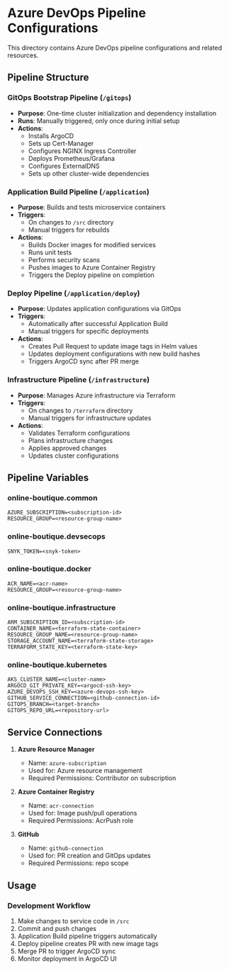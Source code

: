 # Azure DevOps Pipeline Configurations

This directory contains Azure DevOps pipeline configurations and related resources.

## Pipeline Structure

### GitOps Bootstrap Pipeline (`/gitops`)
- **Purpose**: One-time cluster initialization and dependency installation
- **Runs**: Manually triggered, only once during initial setup
- **Actions**:
  - Installs ArgoCD
  - Sets up Cert-Manager
  - Configures NGINX Ingress Controller
  - Deploys Prometheus/Grafana
  - Configures ExternalDNS
  - Sets up other cluster-wide dependencies

### Application Build Pipeline (`/application`)
- **Purpose**: Builds and tests microservice containers
- **Triggers**: 
  - On changes to `/src` directory
  - Manual triggers for rebuilds
- **Actions**:
  - Builds Docker images for modified services
  - Runs unit tests
  - Performs security scans
  - Pushes images to Azure Container Registry
  - Triggers the Deploy pipeline on completion

### Deploy Pipeline (`/application/deploy`)
- **Purpose**: Updates application configurations via GitOps
- **Triggers**: 
  - Automatically after successful Application Build
  - Manual triggers for specific deployments
- **Actions**:
  - Creates Pull Request to update image tags in Helm values
  - Updates deployment configurations with new build hashes
  - Triggers ArgoCD sync after PR merge

### Infrastructure Pipeline (`/infrastructure`)
- **Purpose**: Manages Azure infrastructure via Terraform
- **Triggers**:
  - On changes to `/terraform` directory
  - Manual triggers for infrastructure updates
- **Actions**:
  - Validates Terraform configurations
  - Plans infrastructure changes
  - Applies approved changes
  - Updates cluster configurations

## Pipeline Variables

### online-boutique.common
```
AZURE_SUBSCRIPTION=<subscription-id>
RESOURCE_GROUP=<resource-group-name>
```

### online-boutique.devsecops
```
SNYK_TOKEN=<snyk-token>
```

### online-boutique.docker
```
ACR_NAME=<acr-name>
RESOURCE_GROUP=<resource-group-name>
```

### online-boutique.infrastructure
```
ARM_SUBSCRIPTION_ID=<subscription-id>
CONTAINER_NAME=<terraform-state-container>
RESOURCE_GROUP_NAME=<resource-group-name>
STORAGE_ACCOUNT_NAME=<terraform-state-storage>
TERRAFORM_STATE_KEY=<terraform-state-key>
```

### online-boutique.kubernetes
```
AKS_CLUSTER_NAME=<cluster-name>
ARGOCD_GIT_PRIVATE_KEY=<argocd-ssh-key>
AZURE_DEVOPS_SSH_KEY=<azure-devops-ssh-key>
GITHUB_SERVICE_CONNECTION=<github-connection-id>
GITOPS_BRANCH=<target-branch>
GITOPS_REPO_URL=<repository-url>
```

## Service Connections

1. **Azure Resource Manager**
   - Name: `azure-subscription`
   - Used for: Azure resource management
   - Required Permissions: Contributor on subscription

2. **Azure Container Registry**
   - Name: `acr-connection`
   - Used for: Image push/pull operations
   - Required Permissions: AcrPush role

3. **GitHub**
   - Name: `github-connection`
   - Used for: PR creation and GitOps updates
   - Required Permissions: repo scope

## Usage

### Development Workflow
1. Make changes to service code in `/src`
2. Commit and push changes
3. Application Build pipeline triggers automatically
4. Deploy pipeline creates PR with new image tags
5. Merge PR to trigger ArgoCD sync
6. Monitor deployment in ArgoCD UI 